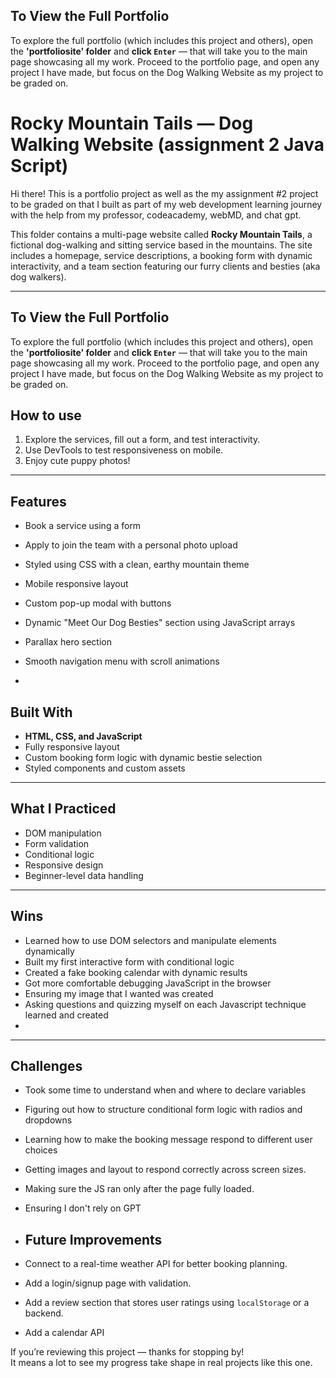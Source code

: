 ##  To View the Full Portfolio

To explore the full portfolio (which includes this project and others), open the **'portfoliosite' folder** and **click `Enter`** — that will take you to the main page showcasing all my work.
Proceed to the portfolio page, and open any project I have made, but focus on the Dog Walking Website as my project to be graded on.

# Rocky Mountain Tails — Dog Walking Website (assignment 2 Java Script)

Hi there! This is a portfolio project as well as the my assignment #2 project to be graded on that I built as part of my web development learning journey with the help from my professor, codeacademy, webMD, and chat gpt.

This folder contains a multi-page website called **Rocky Mountain Tails**, a fictional dog-walking and sitting service based in the mountains. The site includes a homepage, service descriptions, a booking form with dynamic interactivity, and a team section featuring our furry clients and besties (aka dog walkers).

---

##  To View the Full Portfolio

To explore the full portfolio (which includes this project and others), open the **'portfoliosite' folder** and **click `Enter`** — that will take you to the main page showcasing all my work.
Proceed to the portfolio page, and open any project I have made, but focus on the Dog Walking Website as my project to be graded on.

## How to use 

1. Explore the services, fill out a form, and test interactivity.
2. Use DevTools to test responsiveness on mobile.
3. Enjoy cute puppy photos!

---
## Features
- Book a service using a form
- Apply to join the team with a personal photo upload
- Styled using CSS with a clean, earthy mountain theme
- Mobile responsive layout
- Custom pop-up modal with buttons
- Dynamic "Meet Our Dog Besties" section using JavaScript arrays
- Parallax hero section
- Smooth navigation menu with scroll animations

- 
## Built With

- **HTML, CSS, and JavaScript**
- Fully responsive layout
- Custom booking form logic with dynamic bestie selection
- Styled components and custom assets

---

##  What I Practiced

- DOM manipulation
- Form validation
- Conditional logic
- Responsive design
- Beginner-level data handling

---
## Wins

- Learned how to use DOM selectors and manipulate elements dynamically
- Built my first interactive form with conditional logic
- Created a fake booking calendar with dynamic results
- Got more comfortable debugging JavaScript in the browser
- Ensuring my image that I wanted was created
- Asking questions and quizzing myself on each Javascript technique learned and created
- 
---

## Challenges

- Took some time to understand when and where to declare variables
- Figuring out how to structure conditional form logic with radios and dropdowns
- Learning how to make the booking message respond to different user choices
- Getting images and layout to respond correctly across screen sizes.
- Making sure the JS ran only after the page fully loaded.
- Ensuring I don't rely on GPT

- ## Future Improvements
- Connect to a real-time weather API for better booking planning.
- Add a login/signup page with validation.
- Add a review section that stores user ratings using `localStorage` or a backend.
- Add a calendar API 
  


If you’re reviewing this project — thanks for stopping by!  
It means a lot to see my progress take shape in real projects like this one.
